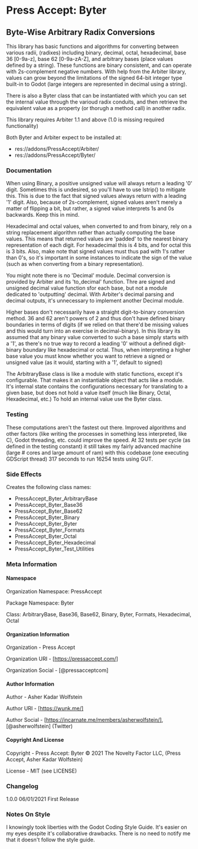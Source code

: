 # Press Accept: Byter
## Byte-Wise Arbitrary Radix Conversions

This library has basic functions and algorithms for converting between various radii, (radixes) including binary, decimal, octal, hexadecimal, base 36 \[0-9a-z\], base 62 \[0-9a-zA-Z\], and arbitrary bases (place values defined by a string). These functions are binary consistent, and can operate with 2s-complement negative numbers. With help from the Arbiter library, values can grow beyond the limitations of the signed 64-bit integer type built-in to Godot (large integers are represented in decimal using a string).

There is also a Byter class that can be instantiated with which you can set the internal value through the varioud radix conduits, and then retrieve the equivalent value as a property (or thorugh a method call) in another radix.

This library requires Arbiter 1.1 and above (1.0 is missing required functionality)

Both Byter and Arbiter expect to be installed at:

- res://addons/PressAccept/Arbiter/
- res://addons/PressAccept/Byter/

### Documentation

When using Binary, a positive unsigned value will always return a leading '0' digit. Sometimes this is undesired, so you'll have to use lstrip() to mitigate this. This is due to the fact that signed values always return with a leading '1' digit. Also, because of 2s-complement, signed values aren't merely a matter of flipping a bit, but rather, a signed value interprets 1s and 0s backwards. Keep this in mind.

Hexadecimal and octal values, when converted to and from binary, rely on a string replacement algorithm rather than actually computing the base values. This means that returned values are 'padded' to the nearest binary representation of each digit. For hexadecimal this is 4 bits, and for octal this is 3 bits. Also, make note that signed values must thus pad with 1's rather than 0's, so it's important in some instances to indicate the sign of the value (such as when converting from a binary representation).

You might note there is no 'Decimal' module. Decimal conversion is provided by Arbiter and its 'to_decimal' function. Thre are signed and unsigned decimal value function sfor each base, but not a module dedicated to 'outputting' decimal. With Arbiter's decimal parsing and decimal outputs, it's unnecessary to implement another Decimal module.

Higher bases don't necessarily have a straight digit-to-binary conversion method. 36 and 62 aren't powers of 2 and thus don't have defined binary boundaries in terms of digits (if we relied on that there'd be missing values and this would turn into an exercise in decimal-binary). In this library its assumed that any binary value converted to such a base simply starts with a '1', as there's no true way to record a leading '0' without a defined digit-binary boundary like hexadecimal or octal. Thus, when interpreting a higher base value you must know whether you want to retrieve a signed or unsigned value (as it would, starting with a '1', default to signed)

The ArbitraryBase class is like a module with static functions, except it's configurable. That makes it an instantiable object that acts like a module. It's internal state contains the configurations necessary for translating to a given base, but does not hold a value itself (much like Binary, Octal, Hexadecimal, etc.) To hold an internal value use the Byter class.

### Testing

These computations aren't the fastest out there. Improved algorithms and other factors (like writing the processes in something less interpreted, like C), Godot threading, etc. could improve the speed. At 32 tests per cycle (as defined in the testing constant) it still takes my fairly advanced machine (large # cores and large amount of ram) with this codebase (one executing GDScript thread) 317 seconds to run 16254 tests using GUT.

### Side Effects

Creates the following class names:

- PressAccept\_Byter\_ArbitraryBase
- PressAccept\_Byter\_Base36
- PressAccept\_Byter\_Base62
- PressAccept\_Byter\_Binary
- PressAccept\_Byter\_Byter
- PressACcept\_Byter\_Formats
- PressAccept\_Byter\_Octal
- PressAccept\_Byter\_Hexadecimal
- PressAccept\_Byter\_Test\_Utilities

### Meta Information

#### Namespace

Organization Namespace: PressAccept

Package Namespace: Byter

Class: ArbitraryBase, Base36, Base62, Binary, Byter, Formats, Hexadecimal, Octal

#### Organization Information

Organization - Press Accept

Organization URI - [https://pressaccept.com/]

Organization Social - [@pressacceptcom]

#### Author Information

Author - Asher Kadar Wolfstein

Author URI - [https://wunk.me/]

Author Social - [https://incarnate.me/members/asherwolfstein/], [@asherwolfstein] (Twitter)

#### Copyright And License

Copyright - Press Accept: Byter © 2021 The Novelty Factor LLC, (Press Accept, Asher Kadar Wolfstein)

License - MIT (see LICENSE)

### Changelog

1.0.0 06/01/2021 First Release

### Notes On Style

I knowingly took liberties with the Godot Coding Style Guide. It's easier on my eyes despite it's collaborative drawbacks. There is no need to notify me that it doesn't follow the style guide.
